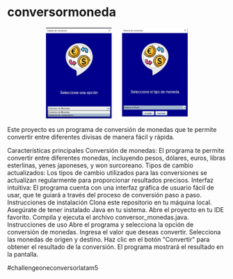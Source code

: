 # conversormoneda

<p align="center">
  <img src="imagenes/inicial.jpg" alt="Imagen 1" width="30%" style="margin-right: 20px;">
  <img src="imagenes/seleccion.jpg" alt="Imagen 2" width="30%">
</p>



Este proyecto es  un programa de conversión de monedas que te permite convertir entre diferentes divisas de manera fácil y rápida.

Características principales
Conversión de monedas: El programa te permite convertir entre diferentes monedas, incluyendo pesos, dólares, euros, libras esterlinas, yenes japoneses, y won surcoreano.
Tipos de cambio actualizados: Los tipos de cambio utilizados para las conversiones se actualizan regularmente para proporcionar resultados precisos.
Interfaz intuitiva: El programa cuenta con una interfaz gráfica de usuario fácil de usar, que te guiará a través del proceso de conversión paso a paso.
Instrucciones de instalación
Clona este repositorio en tu máquina local.
Asegúrate de tener instalado Java en tu sistema.
Abre el proyecto en tu IDE favorito.
Compila y ejecuta el archivo conversor_monedas.java.
Instrucciones de uso
Abre el programa y selecciona la opción de conversión de monedas.
Ingresa el valor que deseas convertir.
Selecciona las monedas de origen y destino.
Haz clic en el botón "Convertir" para obtener el resultado de la conversión.
El programa mostrará el resultado en la pantalla.

#challengeoneconversorlatam5
